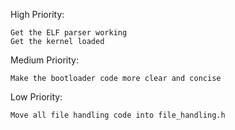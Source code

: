 High Priority:

    Get the ELF parser working
    Get the kernel loaded

Medium Priority:

    Make the bootloader code more clear and concise

Low Priority:

    Move all file handling code into file_handling.h